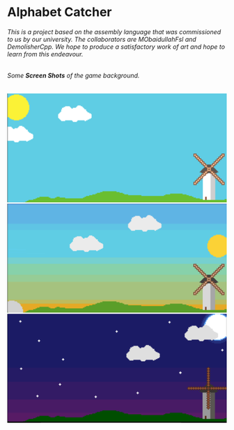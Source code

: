 # Alphabet Catcher
###### This is a project based on the assembly language that was commissioned to us by our university. The collaborators are MObaidullahFsl and DemolisherCpp. We hope to produce a satisfactory work of art and hope to learn from this endeavour. 
###### Some **Screen Shots** of the game background. 
<img src="dawn.png" alt="Description of image" width="600" height="250">
<img src="evening.png" alt="Description of image" width="600" height="250">
<img src="night.png" alt="Description of image" width="600" height="250">
